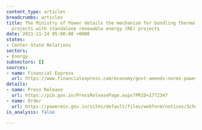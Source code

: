 ```yaml
---
content_type: articles
breadcrumbs: articles
title: The Ministry of Power details the mechanism for bundling thermal and hydropower
  projects with standalone renewable energy (RE) projects
date: 2021-11-24 05:00:00 +0000
states:
- Center-State Relations
sectors:
- Energy
subsectors: []
sources:
- name: Financial Express
  url: https://www.financialexpress.com/economy/govt-amends-norms-power-producers-can-replace-thermal-power-with-renewables-under-existing-ppas/2370484/
details:
- name: Press Release
  url: https://pib.gov.in/PressReleasePage.aspx?PRID=1772347
- name: Order
  url: https://powermin.gov.in/sites/default/files/webform/notices/Scheme_for_Flexibility_in_Generation_and_Scheduling_of_Thermal_Hydro_Power_Stations_through_bundling_with_Renewable_Energy_and_Storage_Power.pdf
is_analysis: false

---
```

